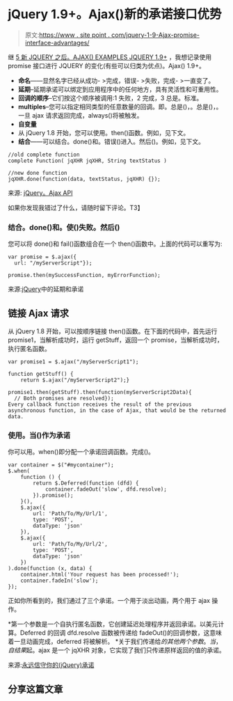 # jQuery 1.9+。Ajax()新的承诺接口优势

> 原文:[https://www . site point . com/jquery-1-9-Ajax-promise-interface-advantages/](https://www.sitepoint.com/jquery-1-9-ajax-promise-interface-advantages/)

继 [5 新 JQUERY 之后。AJAX() EXAMPLES JQUERY 1.9+](http://www.jquery4u.com/ajax/5-jquery-ajax-examples/) ，我想记录使用 promise 接口进行 JQUERY 的变化(有些可以归类为优点)。Ajax() 1.9+。

*   **命名**——显然名字已经从成功- >完成，错误- >失败，完成- >一直变了。
*   **延期**–延期承诺可以绑定到应用程序中的任何地方，具有灵活性和可重用性。
*   **回调的顺序**–它们按这个顺序被调用:1 失败，2 完成，3 总是。标准。
*   **multiples**–您可以指定相同类型的任意数量的回调。即。总是()，。总是()，。一旦 ajax 请求返回完成，always()将被触发。
*   **自变量**
*   从 jQuery 1.8 开始，您可以使用。then()函数。例如，见下文。
*   **结合**——可以结合。done()和。错误()进入。然后()。例如，见下文。

```
//old complete function
complete Function( jqXHR jqXHR, String textStatus )

//new done function
jqXHR.done(function(data, textStatus, jqXHR) {});
```

来源: [jQuery。Ajax API](http://api.jquery.com/jQuery.ajax/)

如果你发现我错过了什么，请随时留下评论。T3】

### 结合。done()和。使()失败。然后()

您可以将 done()和 fail()函数组合在一个 then()函数中。上面的代码可以重写为:

```
var promise = $.ajax({
  url: "/myServerScript"});

promise.then(mySuccessFunction, myErrorFunction);
```

来源:[jQuery](http://www.bitstorm.org/weblog/2012-1/Deferred_and_promise_in_jQuery.html)中的延期和承诺

## 链接 Ajax 请求

从 jQuery 1.8 开始，可以按顺序链接 then()函数。在下面的代码中，首先运行 promise1，当解析成功时，运行 getStuff，返回一个 promise，当解析成功时，执行匿名函数。

```
var promise1 = $.ajax("/myServerScript1");

function getStuff() {
    return $.ajax("/myServerScript2");}

promise1.then(getStuff).then(function(myServerScript2Data){
  // Both promises are resolved});
Every callback function receives the result of the previous asynchronous function, in the case of Ajax, that would be the returned data.
```

### 使用。当()作为承诺

你可以用。when()即分配一个承诺回调函数。完成()。

```
var container = $("#mycontainer");
$.when(
    function () {
        return $.Deferred(function (dfd) {
            container.fadeOut('slow', dfd.resolve);
        }).promise();
    }(),
    $.ajax({
        url: 'Path/To/My/Url/1',
        type: 'POST',
        dataType: 'json'
    }),
    $.ajax({
        url: 'Path/To/My/Url/2',
        type: 'POST',
        dataType: 'json'
    })
).done(function (x, data) {
    container.html('Your request has been processed!');
    container.fadeIn('slow');
});
```

正如你所看到的，我们通过了三个承诺。一个用于淡出动画，两个用于 ajax 操作。

*第一个参数是一个自执行匿名函数，它创建延迟处理程序并返回承诺。以美元计算。Deferred 的回调 dfd.resolve 函数被传递给 fadeOut()的回调参数，这意味着一旦动画完成，deferred 将被解析。
*关于我们传递给$的其他两个参数。当，自结果$起。ajax 是一个 jqXHR 对象，它实现了我们只传递原样返回的值的承诺。

来源:[永远信守你的(jQuery)承诺](http://www.ryanmwright.com/2011/09/06/always-keep-your-jquery-promises/)

## 分享这篇文章